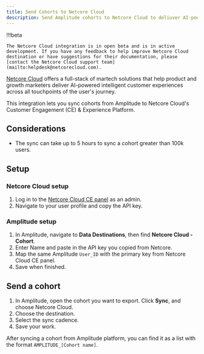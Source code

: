 ```yaml
---
title: Send Cohorts to Netcore Cloud
description: Send Amplitude cohorts to Netcore Cloud to deliuver AI-powered customer experiences. 
---
```



!!!beta

    The Netcore Cloud integration is in open beta and is in active development. If you have any feedback to help improve Netcore Cloud destination or have suggestions for their documentation, please [contact the Netcore Cloud support team](mailto:helpdesk@netcorecloud.com).

[Netcore Cloud](https://netcorecloud.com/) offers a full-stack of martech solutions that help product and growth marketers deliver AI-powered intelligent customer experiences across all touchpoints of the user's journey.

This integration lets you sync cohorts from Amplitude to Netcore Cloud's Customer Engagement (CE) & Experience Platform.

## Considerations

- The sync can take up to 5 hours to sync a cohort greater than 100k users.

## Setup

### Netcore Cloud setup

1. Log in to the [Netcore Cloud CE panel](https://login.netcoresmartech.com/) as an admin.
2. Navigate to your user profile and copy the API key.

### Amplitude setup

1. In Amplitude, navigate to **Data Destinations**, then find **Netcore Cloud - Cohort**.
2. Enter Name and paste in the API key you copied from Netcore.
3. Map the same Amplitude `User_ID` with the primary key from Netcore Cloud CE panel.
4. Save when finished. 

## Send a cohort

1. In Amplitude, open the cohort you want to export. Click **Sync**, and choose Netcore Cloud.
2. Choose the destination.
3. Select the sync cadence.
4. Save your work.

After syncing a cohort from Amplitude platform, you can find it as a list with the format `AMPLITUDE_[Cohort name]`.
